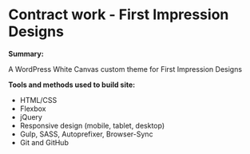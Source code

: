 # Contract work - First Impression Designs

**Summary:**

A WordPress White Canvas custom theme for First Impression Designs


**Tools and methods used to build site:**

- HTML/CSS
- Flexbox
- jQuery
- Responsive design (mobile, tablet, desktop)
- Gulp, SASS, Autoprefixer, Browser-Sync
- Git and GitHub